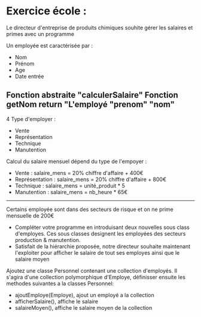 # Exercice école : 

Le directeur d'entreprise de produits chimiques souhite gérer les salaires et primes avec un programme

Un employée est caractérisée par : 
- Nom
- Prénom
- Age
- Date entrée

Fonction abstraite "calculerSalaire"
Fonction getNom return "L'employé "prenom" "nom"
-----------------
4 Type d'employer : 
- Vente
- Représentation
- Technique
- Manutention



Calcul du salaire mensuel dépend du type de l'empoyer : 
- Vente : salaire_mens = 20% chiffre d'affaire + 400€
- Représentation : salaire_mens = 20% chiffre d'affaire + 800€
- Technique : salaire_mens = unité_produit * 5
- Manutention : salaire_mens = nb_heure * 65€


---------------------------------------

Certains employée sont dans des secteurs de risque et on ne prime mensuelle de 200€
- Compléter votre programme en introduisant deux nouvelles sous class d'employes. Ces sous classes designent les employées des secteurs production & manutention.
- Satisfait de la hiérarchie proposée, notre directeur souhaite maintenant l'exploiter pour afficher le salaire de tout ses employes ainsi que le salaire moyen

Ajoutez une classe Personnel contenant une collection d'employés. Il s'agira d'une collection polymorphique d'Employe, définisser ensuite les methodes suivantes a la classes Personnel:

- ajoutEmploye(Employe), ajout un employé a la collection
- afficherSalaire(), affiche le salaire
- salaireMoyen(), affiche le salaire moyen de la collection